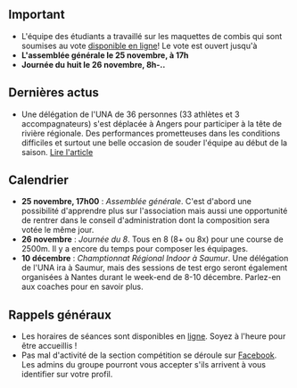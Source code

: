 ## Important

* L'équipe des étudiants a travaillé sur les maquettes de combis qui sont soumises au vote [disponible en ligne](...)! Le vote est ouvert jusqu'à
* **L'assemblée générale le 25 novembre, à 17h**
* **Journée du huit le 26 novembre, 8h-..**

## Dernières actus

* Une délégation de l'UNA de 36 personnes (33 athlètes et 3 accompagnateurs) s'est déplacée à Angers pour participer à la tête de rivière régionale. Des performances prometteuses dans les conditions difficiles et surtout une belle occasion de souder l'équipe au début de la saison. [Lire l'article](...)

## Calendrier

* **25 novembre, 17h00** : *Assemblée générale*. C'est d'abord une possibilité d'apprendre plus sur l'association mais aussi une opportunité de rentrer dans le conseil d'administration dont la composition sera votée le même jour.
* **26 novembre** : *Journée du 8*. Tous en 8 (8+ ou 8x) pour une course de 2500m. Il y a encore du temps pour composer les équipages.
* **10 décembre** : *Champtionnat Régional Indoor à Saumur*. Une délégation de l'UNA ira à Saumur, mais des sessions de test ergo seront également organisées à Nantes durant le week-end de 8-10 décembre. Parlez-en aux coaches pour en savoir plus.

## Rappels généraux

* Les horaires de séances sont disponibles en [ligne](http://univ-nantes-aviron.fr/horaires). Soyez à l'heure pour être accueillis !
* Pas mal d'activité de la section compétition se déroule sur [Facebook](https://www.facebook.com/groups/178457672172317/). Les admins du groupe pourront vous accepter s'ils arrivent à vous identifier sur votre profil.
